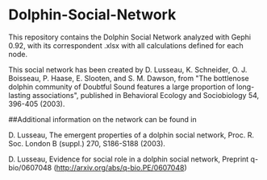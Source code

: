 # Dolphin-Social-Network
This repository contains the Dolphin Social Network analyzed with Gephi 0.92, with its correspondent .xlsx with all calculations defined for each node.

This social network has been created by D. Lusseau, K. Schneider, O. J. Boisseau, P. Haase, E. Slooten, and S. M. Dawson, from "The bottlenose dolphin community of Doubtful Sound features a large proportion of long-lasting associations", published in Behavioral Ecology and Sociobiology 54, 396-405 (2003).

##Additional information on the network can be found in

  D. Lusseau, The emergent properties of a dolphin social network,
  Proc. R. Soc. London B (suppl.) 270, S186-S188 (2003).

  D. Lusseau, Evidence for social role in a dolphin social network,
  Preprint q-bio/0607048 (http://arxiv.org/abs/q-bio.PE/0607048)
